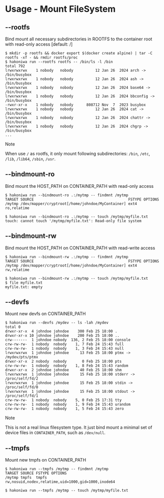 # Usage - Mount FileSystem

## --rootfs

Bind mount all necessary subdirectories in ROOTFS to the container root with read-only access [default: /]

```console,ignore
$ mkdir -p rootfs && docker export $(docker create alpine) | tar -C rootfs -xf - && rmdir rootfs/proc
$ hakoniwa run --rootfs rootfs -- /bin/ls -l /bin
total 792
lrwxrwxrwx    1 nobody   nobody          12 Jan 26  2024 arch -> /bin/busybox
lrwxrwxrwx    1 nobody   nobody          12 Jan 26  2024 ash -> /bin/busybox
lrwxrwxrwx    1 nobody   nobody          12 Jan 26  2024 base64 -> /bin/busybox
lrwxrwxrwx    1 nobody   nobody          12 Jan 26  2024 bbconfig -> /bin/busybox
-rwxr-xr-x    1 nobody   nobody      808712 Nov  7  2023 busybox
lrwxrwxrwx    1 nobody   nobody          12 Jan 26  2024 cat -> /bin/busybox
lrwxrwxrwx    1 nobody   nobody          12 Jan 26  2024 chattr -> /bin/busybox
lrwxrwxrwx    1 nobody   nobody          12 Jan 26  2024 chgrp -> /bin/busybox
...
```

> [!NOTE]
> When use `/` as rootfs, it only mount following subdirectories: `/bin`, `/etc`, `/lib`, `/lib64`, `/sbin`, `/usr`.

## --bindmount-ro

Bind mount the HOST_PATH on CONTAINER_PATH with read-only access

```console,ignore
$ hakoniwa run --bindmount-ro .:/mytmp -- findmnt /mytmp
TARGET SOURCE                                           FSTYPE OPTIONS
/mytmp /dev/mapper/cryptroot[/home/johndoe/MyContainer] ext4   ro,relatime

$ hakoniwa run --bindmount-ro .:/mytmp -- touch /mytmp/myfile.txt
touch: cannot touch '/mytmp/myfile.txt': Read-only file system

```

## --bindmount-rw

Bind mount the HOST_PATH on CONTAINER_PATH with read-write access

```console,ignore
$ hakoniwa run --bindmount-rw .:/mytmp -- findmnt /mytmp
TARGET SOURCE                                           FSTYPE OPTIONS
/mytmp /dev/mapper/cryptroot[/home/johndoe/MyContainer] ext4   rw,relatime

$ hakoniwa run --bindmount-rw .:/mytmp -- touch /mytmp/myfile.txt
$ file myfile.txt
myfile.txt: empty
```

## --devfs

Mount new devfs on CONTAINER_PATH

```console,ignore
$ hakoniwa run --devfs /mydev -- ls -lah /mydev
total 0
drwxr-xr-x  4 johndoe johndoe    300 Feb 25 18:00 .
drwxr-xr-x 10 johndoe johndoe    200 Feb 25 18:00 ..
crw-------  1 johndoe nobody  136, 2 Feb 25 18:00 console
crw-rw-rw-  1 nobody  nobody    1, 7 Feb 24 15:43 full
crw-rw-rw-  1 nobody  nobody    1, 3 Feb 24 15:43 null
lrwxrwxrwx  1 johndoe johndoe     13 Feb 25 18:00 ptmx -> /mydev/pts/ptmx
drwxr-xr-x  2 nobody  nobody       0 Feb 25 18:00 pts
crw-rw-rw-  1 nobody  nobody    1, 8 Feb 24 15:43 random
drwxr-xr-x  2 johndoe johndoe     40 Feb 25 18:00 shm
lrwxrwxrwx  1 johndoe johndoe     15 Feb 25 18:00 stderr -> /proc/self/fd/2
lrwxrwxrwx  1 johndoe johndoe     15 Feb 25 18:00 stdin -> /proc/self/fd/0
lrwxrwxrwx  1 johndoe johndoe     15 Feb 25 18:00 stdout -> /proc/self/fd/1
crw-rw-rw-  1 nobody  nobody    5, 0 Feb 25 17:31 tty
crw-rw-rw-  1 nobody  nobody    1, 9 Feb 24 15:43 urandom
crw-rw-rw-  1 nobody  nobody    1, 5 Feb 24 15:43 zero
```

> [!NOTE]
> This is not a real linux filesystem type. It just bind mount a minimal set of device
> files in `CONTAINER_PATH`, such as `/dev/null`.

## --tmpfs

Mount new tmpfs on CONTAINER_PATH

```console,ignore
$ hakoniwa run --tmpfs /mytmp -- findmnt /mytmp
TARGET SOURCE FSTYPE OPTIONS
/mytmp tmpfs  tmpfs  rw,nosuid,nodev,relatime,uid=1000,gid=1000,inode64

$ hakoniwa run --tmpfs /mytmp -- touch /mytmp/myfile.txt
```
